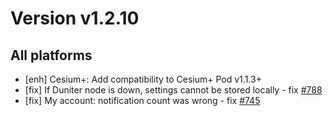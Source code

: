 # Version v1.2.10

## All platforms

- [enh] Cesium+: Add compatibility to Cesium+ Pod v1.1.3+
- [fix] If Duniter node is down, settings cannot be stored locally - fix [#788](https://git.duniter.org/clients/cesium-grp/cesium/issues/788)
- [fix] My account: notification count was wrong - fix [#745](https://git.duniter.org/clients/cesium-grp/cesium/issues/745)
